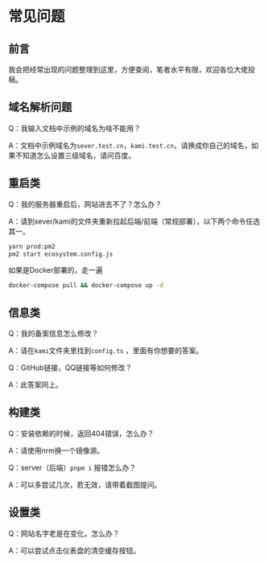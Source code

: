 # 常见问题

## 前言

我会把经常出现的问题整理到这里，方便查阅，笔者水平有限，欢迎各位大佬投稿。
## 域名解析问题
Q：我输入文档中示例的域名为啥不能用？

A：文档中示例域名为`sever.test.cn`，`kami.test.cn`，请换成你自己的域名，如果不知道怎么设置三级域名，请问百度。

## 重启类

Q：我的服务器重启后，网站进去不了？怎么办？

A：请到sever/kami的文件夹重新拉起后端/前端（常规部署），以下两个命令任选其一。

```bash
yarn prod:pm2  
pm2 start ecosystem.config.js
```

如果是Docker部署的，走一遍

```bash
docker-compose pull && docker-compose up -d 
```



## 信息类

Q：我的备案信息怎么修改？

A：请在`kami`文件夹里找到`config.ts` ，里面有你想要的答案。



Q：GitHub链接，QQ链接等如何修改？

A：此答案同上。



## 构建类

Q：安装依赖的时候，返回404错误，怎么办？

A：请使用nrm换一个镜像源。



Q：server（后端）`pnpm i` 报错怎么办？

A：可以多尝试几次，若无效，请带着截图提问。



## 设置类

Q：网站名字老是在变化，怎么办？

A：可以尝试点击仪表盘的清空缓存按钮。



